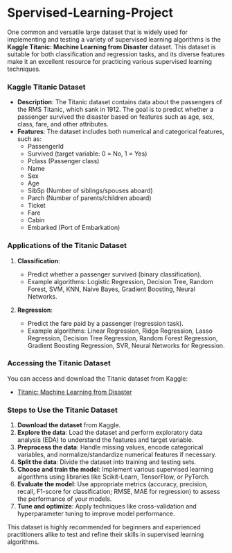 # Spervised-Learning-Project
One common and versatile large dataset that is widely used for implementing and testing a variety of supervised learning algorithms is the **Kaggle Titanic: Machine Learning from Disaster** dataset. This dataset is suitable for both classification and regression tasks, and its diverse features make it an excellent resource for practicing various supervised learning techniques.

### Kaggle Titanic Dataset

- **Description**: The Titanic dataset contains data about the passengers of the RMS Titanic, which sank in 1912. The goal is to predict whether a passenger survived the disaster based on features such as age, sex, class, fare, and other attributes.
- **Features**: The dataset includes both numerical and categorical features, such as:
  - PassengerId
  - Survived (target variable: 0 = No, 1 = Yes)
  - Pclass (Passenger class)
  - Name
  - Sex
  - Age
  - SibSp (Number of siblings/spouses aboard)
  - Parch (Number of parents/children aboard)
  - Ticket
  - Fare
  - Cabin
  - Embarked (Port of Embarkation)

### Applications of the Titanic Dataset

1. **Classification**:
   - Predict whether a passenger survived (binary classification).
   - Example algorithms: Logistic Regression, Decision Tree, Random Forest, SVM, KNN, Naive Bayes, Gradient Boosting, Neural Networks.

2. **Regression**:
   - Predict the fare paid by a passenger (regression task).
   - Example algorithms: Linear Regression, Ridge Regression, Lasso Regression, Decision Tree Regression, Random Forest Regression, Gradient Boosting Regression, SVR, Neural Networks for Regression.

### Accessing the Titanic Dataset

You can access and download the Titanic dataset from Kaggle:

- [Titanic: Machine Learning from Disaster](https://www.kaggle.com/c/titanic/data)

### Steps to Use the Titanic Dataset

1. **Download the dataset** from Kaggle.
2. **Explore the data**: Load the dataset and perform exploratory data analysis (EDA) to understand the features and target variable.
3. **Preprocess the data**: Handle missing values, encode categorical variables, and normalize/standardize numerical features if necessary.
4. **Split the data**: Divide the dataset into training and testing sets.
5. **Choose and train the model**: Implement various supervised learning algorithms using libraries like Scikit-Learn, TensorFlow, or PyTorch.
6. **Evaluate the model**: Use appropriate metrics (accuracy, precision, recall, F1-score for classification; RMSE, MAE for regression) to assess the performance of your models.
7. **Tune and optimize**: Apply techniques like cross-validation and hyperparameter tuning to improve model performance.

This dataset is highly recommended for beginners and experienced practitioners alike to test and refine their skills in supervised learning algorithms.
